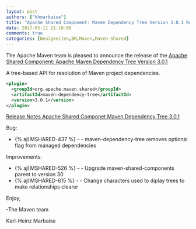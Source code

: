 ```yaml
---
layout: post
authors: ["khmarbaise"]
title: "Apache Shared Component: Maven Dependency Tree Version 3.0.1 Released"
date: 2017-05-11 21:10:00
comments: true
categories: [Neuigkeiten,BM,Maven,Maven-Shared]
---
```

The Apache Maven team is pleased to announce the release of the 
[Apache Shared Component: Apache Maven Dependency Tree Version 3.0.1](https://maven.apache.org/shared/maven-dependency-tree/)

A tree-based API for resolution of Maven project dependencies.

``` xml
<plugin>
  <groupId>org.apache.maven.shared</groupId>
  <artifactId>maven-dependency-tree</artifactId>
  <version>3.0.1</version>
</plugin>
```

<!-- more -->

[Release Notes Apache Shared Componet Maven Dependency Tree 3.0.1](https://issues.apache.org/jira/secure/ReleaseNote.jspa?projectId=12317922&version=12333851)

Bug:

 * {% ajl MSHARED-437 %} - - maven-dependency-tree removes optional flag from managed dependencies

Improvements:

 * {% ajl MSHARED-526 %} - - Upgrade maven-shared-components parent to version 30
 * {% ajl MSHARED-615 %} - - Change characters used to diplay trees to make relationships clearer
 

Enjoy,

-The Maven team

Karl-Heinz Marbaise
